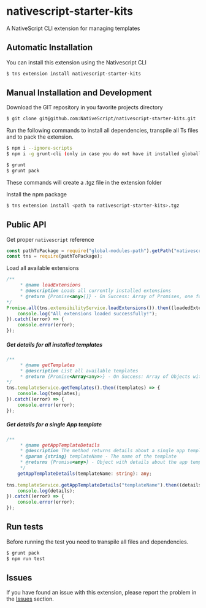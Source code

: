 # nativescript-starter-kits
A NativeScript CLI extension for managing templates

## Automatic Installation

You can install this extension using the Nativescript CLI

```bash
$ tns extension install nativescript-starter-kits
```

## Manual Installation and Development

Download the GIT repository in you favorite projects directory

```bash
$ git clone git@github.com:NativeScript/nativescript-starter-kits.git

```

Run the following commands to install all dependencies, transpile all Ts files and to pack the extension.

```bash
$ npm i --ignore-scripts
$ npm i -g grunt-cli (only in case you do not have it installed globally)

$ grunt
$ grunt pack
```
These commands will create a .tgz file in the extension folder

Install the npm package 

```bash
$ tns extension install <path to nativescript-starter-kits>.tgz
```
## Public API
Get proper `nativescript` reference
```JavaScript
const pathToPackage = require("global-modules-path").getPath("nativescript", "tns");
const tns = require(pathToPackage);

```

Load all available extensions
```JavaScript
/**
     * @name loadExtensions
     * @description Loads all currently installed extensions
     * @return {Promise<any>[]} - On Success: Array of Promises, one for each installed extension
*/
Promise.all(tns.extensibilityService.loadExtensions()).then((loadedExtensions) => {
    console.log("All extensions loaded successfully!");
}).catch((error) => {
    console.error(error);
});
```

##### Get details for all installed templates

```TypeScript
/**
     * @name getTemplates
     * @description List all available templates
     * @return {Promise<Array<any>>} - On Success: Array of Objects with Details about each template
*/
tns.templateService.getTemplates().then((templates) => {
    console.log(templates);
}).catch((error) => {
    console.error(error);
});
```

##### Get details for a single App template

```typescript
/**
     * @name getAppTemplateDetails
     * @description The method returns details about a single app template.
     * @param {string} templateName - The name of the template
     * @returns {Promise<any>} - Object with details about the app template
     */
    getAppTemplateDetails(templateName: string): any;
    
tns.templateService.getAppTemplateDetails("templateName").then((details) => {
    console.log(details);
}).catch((error) => {
    console.error(error);
});
```

## Run tests 
Before running the test you need to transpile all files and dependencies.

```bash
$ grunt pack
$ npm run test
```
## Issues
If you have found an issue with this extension, please report the problem in the   [Issues](https://github.com/NativeScript/nativescript-starter-kits/issues) section.








